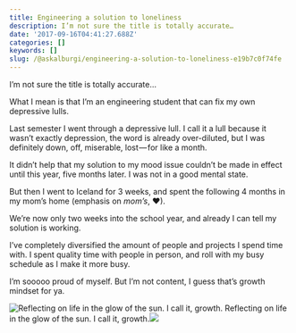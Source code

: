 ```yaml
---
title: Engineering a solution to loneliness
description: I’m not sure the title is totally accurate…
date: '2017-09-16T04:41:27.688Z'
categories: []
keywords: []
slug: /@askalburgi/engineering-a-solution-to-loneliness-e19b7c0f74fe
---
```


I’m not sure the title is totally accurate…

What I mean is that I’m an engineering student that can fix my own depressive lulls.

Last semester I went through a depressive lull. I call it a lull because it wasn’t exactly depression, the word is already over-diluted, but I was definitely down, off, miserable, lost — for like a month.

It didn’t help that my solution to my mood issue couldn’t be made in effect until this year, five months later. I was not in a good mental state.

But then I went to Iceland for 3 weeks, and spent the following 4 months in my mom’s home (emphasis on _mom’s_, ❤).

We’re now only two weeks into the school year, and already I can tell my solution is working.

I’ve completely diversified the amount of people and projects I spend time with. I spent quality time with people in person, and roll with my busy schedule as I make it more busy.

I’m sooooo proud of myself. But I’m not content, I guess that’s growth mindset for ya.

![Reflecting on life in the glow of the sun. I call it, growth.](https://cdn-images-1.medium.com/max/800/1*RdfHmg9CrUkkUfreOj0wuw.png)
Reflecting on life in the glow of the sun. I call it, growth.![](https://cdn-images-1.medium.com/max/800/1*OoTeOBZ4tF09RWuXkXNihA.jpeg)